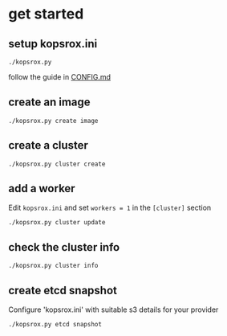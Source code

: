 # get started

## setup kopsrox.ini

`./kopsrox.py`

follow the guide in [CONFIG.md](CONFIG.md)

## create an image

`./kopsrox.py create image`

## create a cluster

`./kopsrox.py cluster create`

## add a worker

Edit `kopsrox.ini` and set `workers = 1` in the `[cluster]` section

`./kopsrox.py cluster update`

## check the cluster info

`./kopsrox.py cluster info`

## create etcd snapshot 

Configure 'kopsrox.ini' with suitable s3 details for your provider

`./kopsrox.py etcd snapshot`
